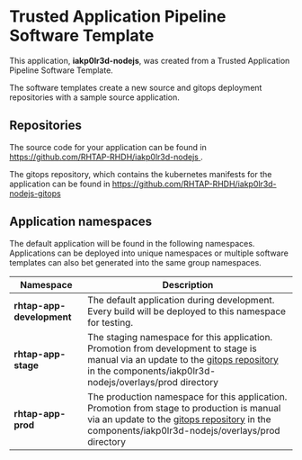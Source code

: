 # Trusted Application Pipeline Software Template

This application, **iakp0lr3d-nodejs**, was created from a Trusted Application Pipeline Software Template.

The software templates create a new source and gitops deployment repositories with a sample source application. 

## Repositories

The source code for your application can be found in [https://github.com/RHTAP-RHDH/iakp0lr3d-nodejs ](https://github.com/RHTAP-RHDH/iakp0lr3d-nodejs ).
 
The gitops repository, which contains the kubernetes manifests for the application can be found in 
[https://github.com/RHTAP-RHDH/iakp0lr3d-nodejs-gitops ](https://github.com/RHTAP-RHDH/iakp0lr3d-nodejs-gitops ) 

## Application namespaces 

The default application will be found in the following namespaces. Applications can be deployed into unique namespaces or multiple software templates can also bet generated into the same group namespaces.  

|  Namespace   |  Description   |  
| -------- | -------- |   
| **rhtap-app-development** | The default application during development. Every build will be deployed to this namespace for testing. | 
| **rhtap-app-stage** | The staging namespace for this application. Promotion from development to stage is manual via an update to the [gitops repository](https://github.com/RHTAP-RHDH/iakp0lr3d-nodejs-gitops ) in the components/iakp0lr3d-nodejs/overlays/prod directory |  
| **rhtap-app-prod** | The production namespace for this application. Promotion from stage to production is manual via an update to the [gitops repository](https://github.com/RHTAP-RHDH/iakp0lr3d-nodejs-gitops ) in the components/iakp0lr3d-nodejs/overlays/prod directory | 